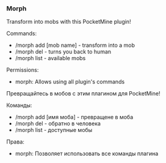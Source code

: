 <h3>Morph</h3>
Transform into mobs with this PocketMine plugin!

Commands:
- /morph add [mob name] - transform into a mob
- /morph del - turns you back to human
- /morph list - available mobs

Permissions:
- morph:  Allows using all plugin's commands

Превращайтесь в мобов с этим плагином для PocketMine!

Команды:
- /morph add [имя моба] - превращене в моба
- /morph del - обратно в человека
- /morph list - доступные мобы

Права:
- morph:  Позволяет использовать все команды плагина
